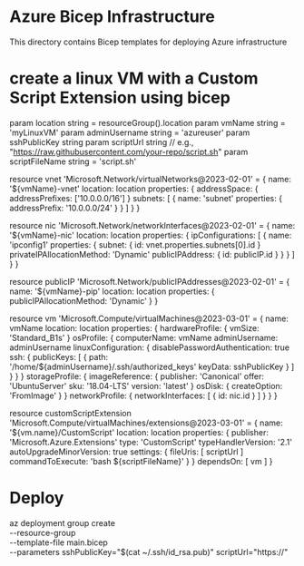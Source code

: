 # Azure Bicep Infrastructure

This directory contains Bicep templates for deploying Azure infrastructure

# create a linux VM with a Custom Script Extension using bicep

param location string = resourceGroup().location
param vmName string = 'myLinuxVM'
param adminUsername string = 'azureuser'
param sshPublicKey string
param scriptUrl string // e.g., "https://raw.githubusercontent.com/your-repo/script.sh"
param scriptFileName string = 'script.sh'

resource vnet 'Microsoft.Network/virtualNetworks@2023-02-01' = {
  name: '${vmName}-vnet'
  location: location
  properties: {
    addressSpace: {
      addressPrefixes: ['10.0.0.0/16']
    }
    subnets: [
      {
        name: 'subnet'
        properties: {
          addressPrefix: '10.0.0.0/24'
        }
      }
    ]
  }
}

resource nic 'Microsoft.Network/networkInterfaces@2023-02-01' = {
  name: '${vmName}-nic'
  location: location
  properties: {
    ipConfigurations: [
      {
        name: 'ipconfig1'
        properties: {
          subnet: {
            id: vnet.properties.subnets[0].id
          }
          privateIPAllocationMethod: 'Dynamic'
          publicIPAddress: {
            id: publicIP.id
          }
        }
      }
    ]
  }
}

resource publicIP 'Microsoft.Network/publicIPAddresses@2023-02-01' = {
  name: '${vmName}-pip'
  location: location
  properties: {
    publicIPAllocationMethod: 'Dynamic'
  }
}

resource vm 'Microsoft.Compute/virtualMachines@2023-03-01' = {
  name: vmName
  location: location
  properties: {
    hardwareProfile: {
      vmSize: 'Standard_B1s'
    }
    osProfile: {
      computerName: vmName
      adminUsername: adminUsername
      linuxConfiguration: {
        disablePasswordAuthentication: true
        ssh: {
          publicKeys: [
            {
              path: '/home/${adminUsername}/.ssh/authorized_keys'
              keyData: sshPublicKey
            }
          ]
        }
      }
    }
    storageProfile: {
      imageReference: {
        publisher: 'Canonical'
        offer: 'UbuntuServer'
        sku: '18.04-LTS'
        version: 'latest'
      }
      osDisk: {
        createOption: 'FromImage'
      }
    }
    networkProfile: {
      networkInterfaces: [
        {
          id: nic.id
        }
      ]
    }
  }
}

resource customScriptExtension 'Microsoft.Compute/virtualMachines/extensions@2023-03-01' = {
  name: '${vm.name}/CustomScript'
  location: location
  properties: {
    publisher: 'Microsoft.Azure.Extensions'
    type: 'CustomScript'
    typeHandlerVersion: '2.1'
    autoUpgradeMinorVersion: true
    settings: {
      fileUris: [
        scriptUrl
      ]
      commandToExecute: 'bash ${scriptFileName}'
    }
  }
  dependsOn: [
    vm
  ]
}


# Deploy
az deployment group create \
  --resource-group <your-resource-group> \
  --template-file main.bicep \
  --parameters sshPublicKey="$(cat ~/.ssh/id_rsa.pub)" scriptUrl="https://<your-script-url>"
